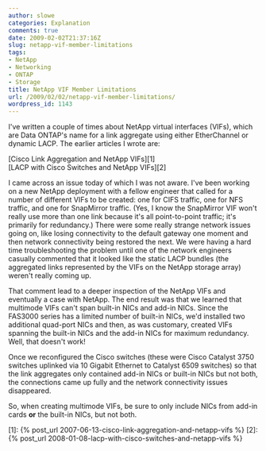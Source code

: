 ```yaml
---
author: slowe
categories: Explanation
comments: true
date: 2009-02-02T21:37:16Z
slug: netapp-vif-member-limitations
tags:
- NetApp
- Networking
- ONTAP
- Storage
title: NetApp VIF Member Limitations
url: /2009/02/02/netapp-vif-member-limitations/
wordpress_id: 1143
---
```


I've written a couple of times about NetApp virtual interfaces (VIFs), which are Data ONTAP's name for a link aggregate using either EtherChannel or dynamic LACP. The earlier articles I wrote are:

[Cisco Link Aggregation and NetApp VIFs][1]  
[LACP with Cisco Switches and NetApp VIFs][2]

I came across an issue today of which I was not aware. I've been working on a new NetApp deployment with a fellow engineer that called for a number of different VIFs to be created: one for CIFS traffic, one for NFS traffic, and one for SnapMirror traffic. (Yes, I know the SnapMirror VIF won't really use more than one link because it's all point-to-point traffic; it's primarily for redundancy.) There were some really strange network issues going on, like losing connectivity to the default gateway one moment and then network connectivity being restored the next. We were having a hard time troubleshooting the problem until one of the network engineers casually commented that it looked like the static LACP bundles (the aggregated links represented by the VIFs on the NetApp storage array) weren't really coming up.

That comment lead to a deeper inspection of the NetApp VIFs and eventually a case with NetApp. The end result was that we learned that multimode VIFs can't span built-in NICs and add-in NICs. Since the FAS3000 series has a limited number of built-in NICs, we'd installed two additional quad-port NICs and then, as was customary, created VIFs spanning the built-in NICs and the add-in NICs for maximum redundancy. Well, that doesn't work!

Once we reconfigured the Cisco switches (these were Cisco Catalyst 3750 switches uplinked via 10 Gigabit Ethernet to Catalyst 6509 switches) so that the link aggregates only contained add-in NICs or built-in NICs but not both, the connections came up fully and the network connectivity issues disappeared.

So, when creating multimode VIFs, be sure to only include NICs from add-in cards **or** the built-in NICs, but not both.

[1]: {% post_url 2007-06-13-cisco-link-aggregation-and-netapp-vifs %}
[2]: {% post_url 2008-01-08-lacp-with-cisco-switches-and-netapp-vifs %}
